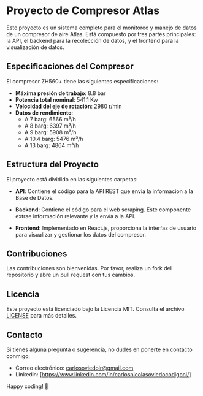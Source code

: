 # Proyecto de Compresor Atlas

Este proyecto es un sistema completo para el monitoreo y manejo de datos de un compresor de aire Atlas. Está compuesto por tres partes principales: la API, el backend para la recolección de datos, y el frontend para la visualización de datos.

## Especificaciones del Compresor

El compresor ZH560+ tiene las siguientes especificaciones:

- **Máxima presión de trabajo**: 8.8 bar
- **Potencia total nominal**: 541.1 Kw
- **Velocidad del eje de rotación**: 2980 r/min
- **Datos de rendimiento**:
  - A 7 barg: 6566 m³/h
  - A 8 barg: 6397 m³/h
  - A 9 barg: 5908 m³/h
  - A 10.4 barg: 5476 m³/h
  - A 13 barg: 4864 m³/h

## Estructura del Proyecto

El proyecto está dividido en las siguientes carpetas:

- **API**: Contiene el código para la API REST que envia la informacion a la Base de Datos. 

- **Backend**: Contiene el código para el web scraping. Este componente extrae información relevante y la envía a la API.

- **Frontend**: Implementado en React.js, proporciona la interfaz de usuario para visualizar y gestionar los datos del compresor.

## Contribuciones

Las contribuciones son bienvenidas. Por favor, realiza un fork del repositorio y abre un pull request con tus cambios.

## Licencia

Este proyecto está licenciado bajo la Licencia MIT. Consulta el archivo [LICENSE](LICENSE) para más detalles.

## Contacto

Si tienes alguna pregunta o sugerencia, no dudes en ponerte en contacto conmigo:

- Correo electrónico: carlosoviedolr@gmail.com
- Linkedin: [https://www.linkedin.com/in/carlosnicolasoviedocodigoni/]
 
Happy coding! 🚀
